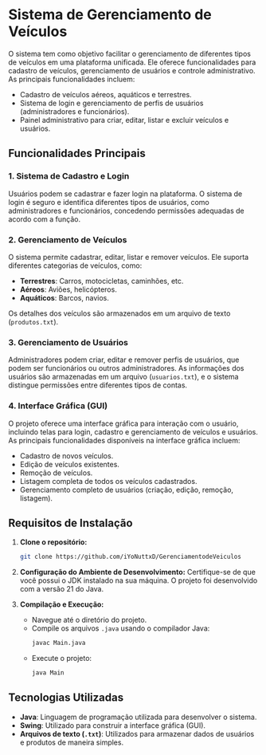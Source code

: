 # Sistema de Gerenciamento de Veículos

O sistema tem como objetivo facilitar o gerenciamento de diferentes tipos de veículos em uma plataforma unificada. Ele oferece funcionalidades para cadastro de veículos, gerenciamento de usuários e controle administrativo. As principais funcionalidades incluem:

- Cadastro de veículos aéreos, aquáticos e terrestres.
- Sistema de login e gerenciamento de perfis de usuários (administradores e funcionários).
- Painel administrativo para criar, editar, listar e excluir veículos e usuários.

## Funcionalidades Principais

### 1. Sistema de Cadastro e Login
Usuários podem se cadastrar e fazer login na plataforma. O sistema de login é seguro e identifica diferentes tipos de usuários, como administradores e funcionários, concedendo permissões adequadas de acordo com a função.

### 2. Gerenciamento de Veículos
O sistema permite cadastrar, editar, listar e remover veículos. Ele suporta diferentes categorias de veículos, como:

- **Terrestres**: Carros, motocicletas, caminhões, etc.
- **Aéreos**: Aviões, helicópteros.
- **Aquáticos**: Barcos, navios.

Os detalhes dos veículos são armazenados em um arquivo de texto (`produtos.txt`).

### 3. Gerenciamento de Usuários
Administradores podem criar, editar e remover perfis de usuários, que podem ser funcionários ou outros administradores. As informações dos usuários são armazenadas em um arquivo (`usuarios.txt`), e o sistema distingue permissões entre diferentes tipos de contas.

### 4. Interface Gráfica (GUI)
O projeto oferece uma interface gráfica para interação com o usuário, incluindo telas para login, cadastro e gerenciamento de veículos e usuários. As principais funcionalidades disponíveis na interface gráfica incluem:

- Cadastro de novos veículos.
- Edição de veículos existentes.
- Remoção de veículos.
- Listagem completa de todos os veículos cadastrados.
- Gerenciamento completo de usuários (criação, edição, remoção, listagem).

## Requisitos de Instalação

1. **Clone o repositório:**
   ```bash
   git clone https://github.com/iYoNuttxD/GerenciamentodeVeiculos
   ```

2. **Configuração do Ambiente de Desenvolvimento:**
   Certifique-se de que você possui o JDK instalado na sua máquina. O projeto foi desenvolvido com a versão 21 do Java.

3. **Compilação e Execução:**
   - Navegue até o diretório do projeto.
   - Compile os arquivos `.java` usando o compilador Java:
     ```bash
     javac Main.java
     ```
   - Execute o projeto:
     ```bash
     java Main
     ```

## Tecnologias Utilizadas

- **Java**: Linguagem de programação utilizada para desenvolver o sistema.
- **Swing**: Utilizado para construir a interface gráfica (GUI).
- **Arquivos de texto (`.txt`)**: Utilizados para armazenar dados de usuários e produtos de maneira simples.
